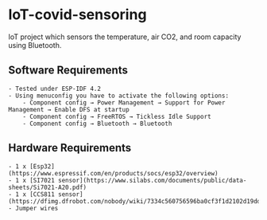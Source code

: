 # IoT-covid-sensoring
IoT project which sensors the temperature, air CO2, and room capacity using Bluetooth.

## Software Requirements
    - Tested under ESP-IDF 4.2
    - Using menuconfig you have to activate the following options:
        - Component config → Power Management → Support for Power Management → Enable DFS at startup
        - Component config → FreeRTOS → Tickless Idle Support
        - Component config → Bluetooth → Bluetooth

## Hardware Requirements
    - 1 x [Esp32](https://www.espressif.com/en/products/socs/esp32/overview)
    - 1 x [SI7021 sensor](https://www.silabs.com/documents/public/data-sheets/Si7021-A20.pdf)
    - 1 x [CCS811 sensor](https://dfimg.dfrobot.com/nobody/wiki/7334c560756596ba0cf3f1d2102d19dd.pdf)
    - Jumper wires
